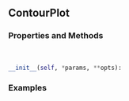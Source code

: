 ## <a id="McUtils.McUtils.Plots.Plots.ContourPlot">ContourPlot</a>


### Properties and Methods
<a id="McUtils.McUtils.Plots.Plots.ContourPlot.__init__" class="docs-object-method">&nbsp;</a>
```python
__init__(self, *params, **opts): 
```

### Examples

